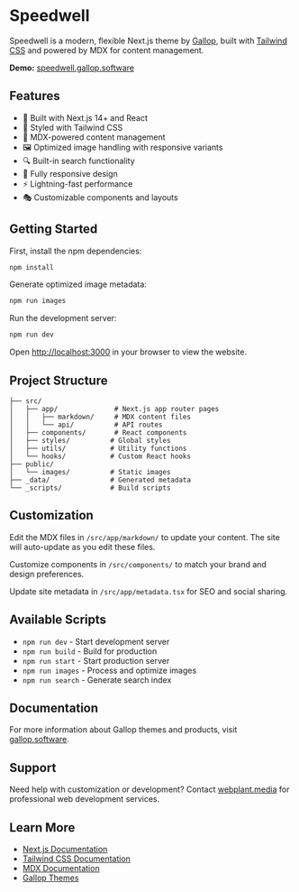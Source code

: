 # Speedwell

Speedwell is a modern, flexible Next.js theme by [Gallop](https://gallop.software), built with [Tailwind CSS](https://tailwindcss.com) and powered by MDX for content management.

**Demo:** [speedwell.gallop.software](https://speedwell.gallop.software)

## Features

- 🚀 Built with Next.js 14+ and React
- 🎨 Styled with Tailwind CSS
- 📝 MDX-powered content management
- 🖼️ Optimized image handling with responsive variants
- 🔍 Built-in search functionality
- 📱 Fully responsive design
- ⚡ Lightning-fast performance
- 🎭 Customizable components and layouts

## Getting Started

First, install the npm dependencies:

```bash
npm install
```

Generate optimized image metadata:

```bash
npm run images
```

Run the development server:

```bash
npm run dev
```

Open [http://localhost:3000](http://localhost:3000) in your browser to view the website.

## Project Structure

```
├── src/
│   ├── app/              # Next.js app router pages
│   │   ├── markdown/     # MDX content files
│   │   └── api/          # API routes
│   ├── components/       # React components
│   ├── styles/          # Global styles
│   ├── utils/           # Utility functions
│   └── hooks/           # Custom React hooks
├── public/
│   └── images/          # Static images
├── _data/               # Generated metadata
└── _scripts/            # Build scripts
```

## Customization

Edit the MDX files in `/src/app/markdown/` to update your content. The site will auto-update as you edit these files.

Customize components in `/src/components/` to match your brand and design preferences.

Update site metadata in `/src/app/metadata.tsx` for SEO and social sharing.

## Available Scripts

- `npm run dev` - Start development server
- `npm run build` - Build for production
- `npm run start` - Start production server
- `npm run images` - Process and optimize images
- `npm run search` - Generate search index

## Documentation

For more information about Gallop themes and products, visit [gallop.software](https://gallop.software).

## Support

Need help with customization or development? Contact [webplant.media](https://webplant.media) for professional web development services.

## Learn More

- [Next.js Documentation](https://nextjs.org/docs)
- [Tailwind CSS Documentation](https://tailwindcss.com/docs)
- [MDX Documentation](https://mdxjs.com)
- [Gallop Themes](https://gallop.software)
